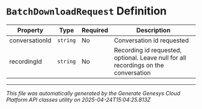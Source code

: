 # `BatchDownloadRequest` Definition

| Property | Type | Required | Description |
|----------|------|----------|-------------|
| conversationId | `string` | No | Conversation id requested |
| recordingId | `string` | No | Recording id requested, optional.  Leave null for all recordings on the conversation |

---

*This file was automatically generated by the Generate Genesys Cloud Platform API classes utility on 2025-04-24T15:04:25.813Z*